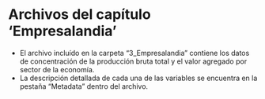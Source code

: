 Archivos del capítulo ‘Empresalandia’
================

  - El archivo incluído en la carpeta “3\_Empresalandia” contiene los
    datos de concentración de la producción bruta total y el valor
    agregado por sector de la economía.
  - La descripción detallada de cada una de las variables se encuentra
    en la pestaña “Metadata” dentro del archivo.

